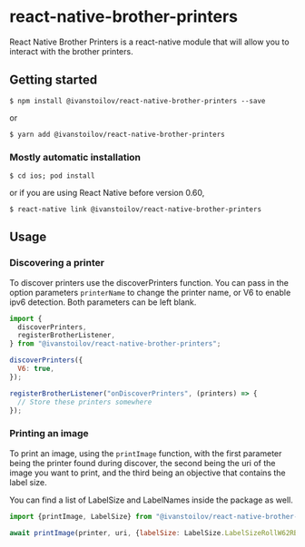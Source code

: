 # react-native-brother-printers

React Native Brother Printers is a react-native module that will allow you to interact with the brother printers.

## Getting started

`$ npm install @ivanstoilov/react-native-brother-printers --save`

or

`$ yarn add @ivanstoilov/react-native-brother-printers`

### Mostly automatic installation

`$ cd ios; pod install`

or if you are using React Native before version 0.60,

`$ react-native link @ivanstoilov/react-native-brother-printers`

## Usage

### Discovering a printer

To discover printers use the discoverPrinters function. You can pass in the option parameters `printerName` to change
the printer name, or V6 to enable ipv6 detection. Both parameters can be left blank.

```javascript
import {
  discoverPrinters,
  registerBrotherListener,
} from "@ivanstoilov/react-native-brother-printers";

discoverPrinters({
  V6: true,
});

registerBrotherListener("onDiscoverPrinters", (printers) => {
  // Store these printers somewhere
});
```

### Printing an image

To print an image, using the `printImage` function, with the first parameter being the printer found during discover,
the second being the uri of the image you want to print, and the third being an objective that contains the label size.

You can find a list of LabelSize and LabelNames inside the package as well.

```javascript
import {printImage, LabelSize} from "@ivanstoilov/react-native-brother-printers";

await printImage(printer, uri, {labelSize: LabelSize.LabelSizeRollW62RB});
```

